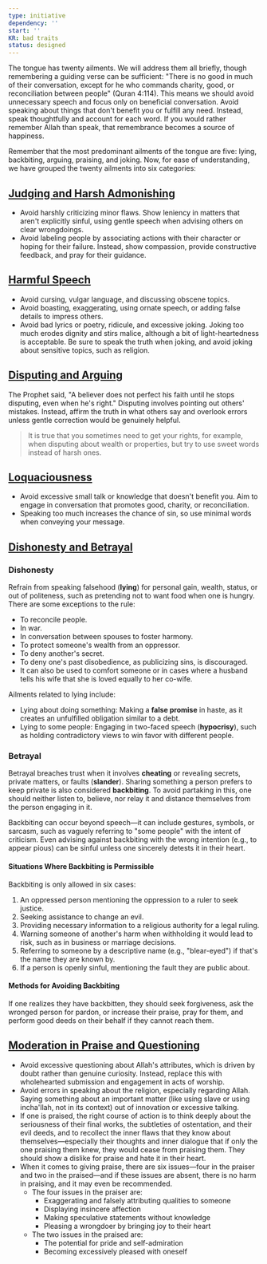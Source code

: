 ```yaml
---
type: initiative
dependency: ''
start: ''
KR: bad traits
status: designed
---
```


The tongue has twenty ailments. We will address them all briefly, though remembering a guiding verse can be sufficient: "There is no good in much of their conversation, except for he who commands charity, good, or reconciliation between people" (Quran 4:114). This means we should avoid unnecessary speech and focus only on beneficial conversation. Avoid speaking about things that don't benefit you or fulfill any need. Instead, speak thoughtfully and account for each word. If you would rather remember Allah than speak, that remembrance becomes a source of happiness.

Remember that the most predominant ailments of the tongue are five: lying, backbiting, arguing, praising, and joking. Now, for ease of understanding, we have grouped the twenty ailments into six categories:

## [Judging and Harsh Admonishing](docs/sidebar1/Processes/Advice%20and%20admonishment.md)

* Avoid harshly criticizing minor flaws. Show leniency in matters that aren't explicitly sinful, using gentle speech when advising others on clear wrongdoings.
* Avoid labeling people by associating actions with their character or hoping for their failure. Instead, show compassion, provide constructive feedback, and pray for their guidance.

## [Harmful Speech](docs/sidebar1/Processes/Avoiding%20Harmful%20Speech.md)

* Avoid cursing, vulgar language, and discussing obscene topics.
* Avoid boasting, exaggerating, using ornate speech, or adding false details to impress others.
* Avoid bad lyrics or poetry, ridicule, and excessive joking. Joking too much erodes dignity and stirs malice, although a bit of light-heartedness is acceptable. Be sure to speak the truth when joking, and avoid joking about sensitive topics, such as religion.

## [Disputing and Arguing](docs/sidebar1/Processes/Managing%20difference%20of%20opinion.md)

The Prophet said, "A believer does not perfect his faith until he stops disputing, even when he's right." Disputing involves pointing out others' mistakes. Instead, affirm the truth in what others say and overlook errors unless gentle correction would be genuinely helpful.

> It is true that you sometimes need to get your rights, for example, when disputing about wealth or properties, but try to use sweet words instead of harsh ones.

## [Loquaciousness](docs/sidebar1/Processes/Speak%20purposefully%20or%20maintain%20silence.md)

* Avoid excessive small talk or knowledge that doesn't benefit you. Aim to engage in conversation that promotes good, charity, or reconciliation.
* Speaking too much increases the chance of sin, so use minimal words when conveying your message.

## [Dishonesty and Betrayal](docs/sidebar1/Processes/Honesty,%20Trust%20and%20figurative%20language.md)

### Dishonesty

Refrain from speaking falsehood (**lying**) for personal gain, wealth, status, or out of politeness, such as pretending not to want food when one is hungry. There are some exceptions to the rule:

* To reconcile people.
* In war.
* In conversation between spouses to foster harmony.
* To protect someone's wealth from an oppressor.
* To deny another's secret.
* To deny one's past disobedience, as publicizing sins, is discouraged.
* It can also be used to comfort someone or in cases where a husband tells his wife that she is loved equally to her co-wife.

Ailments related to lying include:

* Lying about doing something: Making a **false promise** in haste, as it creates an unfulfilled obligation similar to a debt.
* Lying to some people: Engaging in two-faced speech (**hypocrisy**), such as holding contradictory views to win favor with different people.

### Betrayal

Betrayal breaches trust when it involves **cheating** or revealing secrets, private matters, or faults (**slander**). Sharing something a person prefers to keep private is also considered **backbiting**. To avoid partaking in this, one should neither listen to, believe, nor relay it and distance themselves from the person engaging in it.

Backbiting can occur beyond speech—it can include gestures, symbols, or sarcasm, such as vaguely referring to "some people" with the intent of criticism. Even advising against backbiting with the wrong intention (e.g., to appear pious) can be sinful unless one sincerely detests it in their heart.

#### Situations Where Backbiting is Permissible

Backbiting is only allowed in six cases:

1. An oppressed person mentioning the oppression to a ruler to seek justice.
2. Seeking assistance to change an evil.
3. Providing necessary information to a religious authority for a legal ruling.
4. Warning someone of another's harm when withholding it would lead to risk, such as in business or marriage decisions.
5. Referring to someone by a descriptive name (e.g., "blear-eyed") if that's the name they are known by.
6. If a person is openly sinful, mentioning the fault they are public about.

#### Methods for Avoiding Backbiting

If one realizes they have backbitten, they should seek forgiveness, ask the wronged person for pardon, or increase their praise, pray for them, and perform good deeds on their behalf if they cannot reach them.

## [Moderation in Praise and Questioning](docs/sidebar1/Processes/Moderation%20in%20Praise%20and%20Questioning.md)

* Avoid excessive questioning about Allah's attributes, which is driven by doubt rather than genuine curiosity. Instead, replace this with wholehearted submission and engagement in acts of worship.
* Avoid errors in speaking about the religion, especially regarding Allah. Saying something about an important matter (like using slave or using incha'llah, not in its context) out of innovation or excessive talking.
* If one is praised, the right course of action is to think deeply about the seriousness of their final works, the subtleties of ostentation, and their evil deeds, and to recollect the inner flaws that they know about themselves—especially their thoughts and inner dialogue that if only the one praising them knew, they would cease from praising them. They should show a dislike for praise and hate it in their heart.
* When it comes to giving praise, there are six issues—four in the praiser and two in the praised—and if these issues are absent, there is no harm in praising, and it may even be recommended.
	* The four issues in the praiser are:
		* Exaggerating and falsely attributing qualities to someone
		* Displaying insincere affection
		* Making speculative statements without knowledge
		* Pleasing a wrongdoer by bringing joy to their heart
	* The two issues in the praised are:
		* The potential for pride and self-admiration
		* Becoming excessively pleased with oneself
